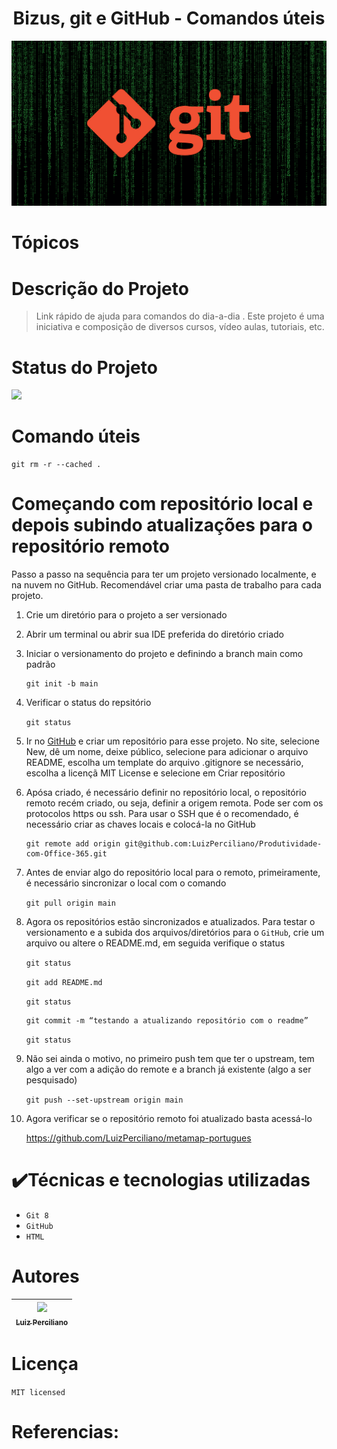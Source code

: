 # 

<h1 align="center"> Bizus, git e GitHub - Comandos úteis </h1>

![descrição da imagem](img/logo-git.jpg)

# Tópicos

# Descrição do Projeto
> Link rápido de ajuda para comandos do dia-a-dia . Este projeto é uma iniciativa e composição de diversos cursos, vídeo aulas, tutoriais, etc.

# Status do Projeto

<p align="left">
<img src="https://img.shields.io/badge/status-em%20desenvolvimento-green">
</p>

# Comando úteis

```
git rm -r --cached .
``` 

# Começando com repositório local e depois subindo atualizações para o repositório remoto
Passo a passo na sequência para ter um projeto versionado localmente, e na nuvem no GitHub. Recomendável criar uma pasta de trabalho para cada projeto. 

1. Crie um diretório para o projeto a ser versionado
1. Abrir um terminal ou abrir sua IDE preferida do diretório criado
1. Iniciar o versionamento do projeto e definindo a branch main como padrão

    ```
    git init -b main
    ```

1. Verificar o status do repsitório

    ```git status```

1. Ir no [GitHub]() e criar um repositório para esse projeto. No site, selecione New, dê um nome, deixe público, selecione para adicionar o arquivo README, escolha um template do arquivo .gitignore se necessário, escolha a licençã MIT License e selecione em Criar repositório
1. Apósa criado, é necessário definir no repositório local, o repositório remoto recém criado, ou seja, definir a origem remota. Pode ser com os protocolos https ou ssh. Para usar o SSH que é o recomendado, é necessário criar as chaves locais e colocá-la no GitHub

    ```git
    git remote add origin git@github.com:LuizPerciliano/Produtividade-com-Office-365.git
    ```

1. Antes de enviar algo do repositório local para o remoto, primeiramente, é necessário sincronizar o local com o comando
    
    ```git pull origin main```

1. Agora os repositórios estão sincronizados e atualizados. Para testar o versionamento e a subida dos arquivos/diretórios para o `GitHub`, crie um arquivo ou altere o README.md, em seguida verifique o status

    ```git status```

    ```git add README.md ```

    ```git status```

    ```
    git commit -m “testando a atualizando repositório com o readme”
    ```

    ```git status```

1. Não sei ainda o motivo, no primeiro push tem que ter o upstream, tem algo a ver com a adição do remote e a branch já existente (algo a ser pesquisado)

    ```git push --set-upstream origin main```

1. Agora verificar se o repositório remoto foi atualizado basta acessá-lo

    https://github.com/LuizPerciliano/metamap-portugues 





# ✔️Técnicas e tecnologias utilizadas
- `Git 8`
- `GitHub`
- `HTML`

# Autores

|[<img src="https://avatars.githubusercontent.com/u/4924928?s=96&v=4" width=115><br><sub>Luiz Perciliano</sub>](https://github.com/LuizPerciliano) |
| :---: | 

# Licença
`MIT licensed`

# Referencias:

